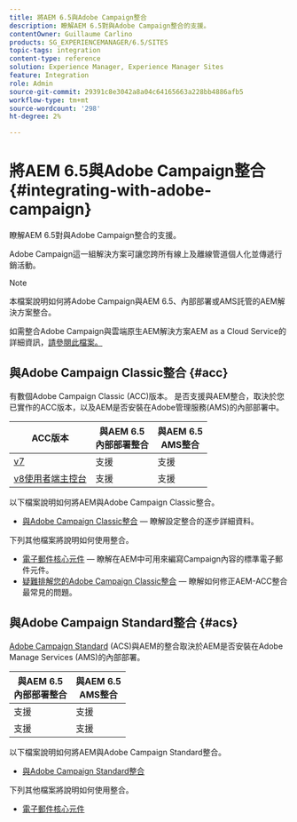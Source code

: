 ```yaml
---
title: 將AEM 6.5與Adobe Campaign整合
description: 瞭解AEM 6.5對與Adobe Campaign整合的支援。
contentOwner: Guillaume Carlino
products: SG_EXPERIENCEMANAGER/6.5/SITES
topic-tags: integration
content-type: reference
solution: Experience Manager, Experience Manager Sites
feature: Integration
role: Admin
source-git-commit: 29391c8e3042a8a04c64165663a228bb4886afb5
workflow-type: tm+mt
source-wordcount: '298'
ht-degree: 2%

---
```



# 將AEM 6.5與Adobe Campaign整合{#integrating-with-adobe-campaign}

瞭解AEM 6.5對與Adobe Campaign整合的支援。

Adobe Campaign這一組解決方案可讓您跨所有線上及離線管道個人化並傳遞行銷活動。

>[!NOTE]
>
>本檔案說明如何將Adobe Campaign與AEM 6.5、內部部署或AMS託管的AEM解決方案整合。
>
>如需整合Adobe Campaign與雲端原生AEM解決方案AEM as a Cloud Service的詳細資訊，[請參閱此檔案。](https://experienceleague.adobe.com/docs/experience-manager-cloud-service/content/sites/integrations/campaign.html)

## 與Adobe Campaign Classic整合 {#acc}

有數個Adobe Campaign Classic (ACC)版本。 是否支援與AEM整合，取決於您已實作的ACC版本，以及AEM是否安裝在Adobe管理服務(AMS)的內部部署中。

| ACC版本 | 與AEM 6.5 <br>內部部署整合 | 與AEM 6.5<br>AMS整合 |
|---|---|---|
| [v7](https://experienceleague.adobe.com/docs/campaign-classic.html) | 支援 | 支援 |
| [v8使用者端主控台](https://experienceleague.adobe.com/docs/campaign-v8.html) | 支援 | 支援 |

以下檔案說明如何將AEM與Adobe Campaign Classic整合。

* [與Adobe Campaign Classic整合](/help/sites-administering/campaignonpremise.md) — 瞭解設定整合的逐步詳細資料。

下列其他檔案將說明如何使用整合。

* [電子郵件核心元件](https://experienceleague.adobe.com/docs/experience-manager-core-components/using/email/introduction.html) — 瞭解在AEM中可用來編寫Campaign內容的標準電子郵件元件。
* [疑難排解您的Adobe Campaign Classic整合](/help/sites-administering/troubleshooting-campaignintegration.md) — 瞭解如何修正AEM-ACC整合最常見的問題。

## 與Adobe Campaign Standard整合 {#acs}

[Adobe Campaign Standard](https://experienceleague.adobe.com/docs/campaign-standard.html) (ACS)與AEM的整合取決於AEM是否安裝在Adobe Manage Services (AMS)的內部部署。

| 與AEM 6.5 <br>內部部署整合 | 與AEM 6.5<br>AMS整合 |
|---|---|
| 支援 | 支援 |
| 支援 | 支援 |

以下檔案說明如何將AEM與Adobe Campaign Standard整合。

* [與Adobe Campaign Standard整合](/help/sites-administering/campaignstandard.md)

下列其他檔案將說明如何使用整合。

* [電子郵件核心元件](https://experienceleague.adobe.com/docs/experience-manager-core-components/using/email/introduction.html)
